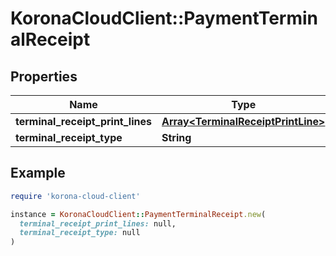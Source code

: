 # KoronaCloudClient::PaymentTerminalReceipt

## Properties

| Name | Type | Description | Notes |
| ---- | ---- | ----------- | ----- |
| **terminal_receipt_print_lines** | [**Array&lt;TerminalReceiptPrintLine&gt;**](TerminalReceiptPrintLine.md) |  | [optional] |
| **terminal_receipt_type** | **String** |  | [optional] |

## Example

```ruby
require 'korona-cloud-client'

instance = KoronaCloudClient::PaymentTerminalReceipt.new(
  terminal_receipt_print_lines: null,
  terminal_receipt_type: null
)
```

